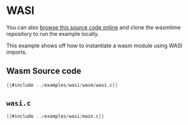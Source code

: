 # WASI

You can also [browse this source code online][code] and clone the wasmtime
repository to run the example locally.

[code]: https://github.com/bytecodealliance/wasmtime/blob/master/examples/wasi/main.c

This example shows off how to instantiate a wasm module using WASI imports.

## Wasm Source code

```rust
{{#include ../examples/wasi/wasm/wasi.c}}
```


## `wasi.c`

```c
{{#include ../examples/wasi/main.c}}
```
